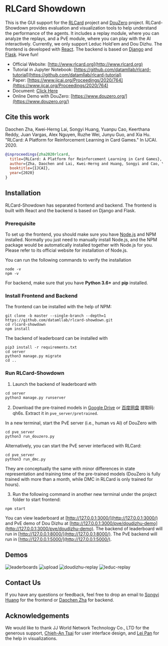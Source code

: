 # RLCard Showdown
This is the GUI support for the [RLCard](https://github.com/datamllab/rlcard) project and [DouZero](https://github.com/kwai/DouZero) project. RLCard-Showdown provides evaluation and visualization tools to help understand the performance of the agents. It includes a replay module, where you can analyze the replays, and a PvE module, where you can play with the AI interactively. Currently, we only support Leduc Hold'em and Dou Dizhu. The frontend is developed with [React](https://reactjs.org/). The backend is based on [Django](https://www.djangoproject.com/) and [Flask](https://flask.palletsprojects.com/). Have fun!

*   Official Website: [http://www.rlcard.org](http://www.rlcard.org)
*   Tutorial in Jupyter Notebook: [https://github.com/datamllab/rlcard-tutorial](https://github.com/datamllab/rlcard-tutorial)
*   Paper: [https://www.ijcai.org/Proceedings/2020/764](https://www.ijcai.org/Proceedings/2020/764)
*   Document: [Click Here](docs/README.md)
*   Online Demo with DouZero: [https://www.douzero.org/](https://www.douzero.org/)

## Cite this work
Daochen Zha, Kwei-Herng Lai, Songyi Huang, Yuanpu Cao, Keerthana Reddy, Juan Vargas, Alex Nguyen, Ruzhe Wei, Junyu Guo, and Xia Hu. "RLCard: A Platform for Reinforcement Learning in Card Games." In IJCAI. 2020.

```bibtex
@inproceedings{zha2020rlcard,
  title={RLCard: A Platform for Reinforcement Learning in Card Games},
  author={Zha, Daochen and Lai, Kwei-Herng and Huang, Songyi and Cao, Yuanpu and Reddy, Keerthana and Vargas, Juan and Nguyen, Alex and Wei, Ruzhe and Guo, Junyu and Hu, Xia},
  booktitle={IJCAI},
  year={2020}
}
```

## Installation
RLCard-Showdown has separated frontend and backend. The frontend is built with React and the backend is based on Django and Flask.

### Prerequisite
To set up the frontend, you should make sure you have [Node.js](https://nodejs.org/) and NPM installed. Normally you just need to manually install Node.js, and the NPM package would be automatically installed together with Node.js for you. Please refer to its official website for installation of Node.js.

You can run the following commands to verify the installation
```
node -v
npm -v
```
For backend, make sure that you have **Python 3.6+** and **pip** installed.

### Install Frontend and Backend
The frontend can be installed with the help of NPM:
```
git clone -b master --single-branch --depth=1 https://github.com/datamllab/rlcard-showdown.git
cd rlcard-showdown
npm install
```
The backend of leaderboard can be installed with
```
pip3 install -r requirements.txt
cd server
python3 manage.py migrate
cd ..
```

### Run RLCard-Showdown
1. Launch the backend of leaderboard with
```
cd server
python3 manage.py runserver
```
2. Download the pre-trained models in [Google Drive](https://drive.google.com/file/d/1zx-20xNBDbCFd8GWhZFUkl07lofbNHpy/view?usp=sharing) or [百度网盘](https://pan.baidu.com/s/12MgxVBBz4mgitT74quSWfw) 提取码: qh6s. Extract it in `pve_server/pretrained`.

In a new terminal, start the PvE server (i.e., human vs AI) of DouZero with
```
cd pve_server
python3 run_douzero.py
```
Alternatively, you can start the PvE server interfaced with RLCard:
```
cd pve_server
python3 run_dmc.py
```
They are conceptually the same with minor differences in state representation and training time of the pre-trained models (DouZero is fully trained with more than a month, while DMC in RLCard is only trained for hours).

3. Run the following command in another new terminal under the project folder to start frontend:
```
npm start
```
You can view leaderboard at [http://127.0.0.1:3000/](http://127.0.0.1:3000/) and PvE demo of Dou Dizhu at [http://127.0.0.1:3000/pve/doudizhu-demo](http://127.0.0.1:3000/pve/doudizhu-demo). The backend of leaderboard will run in [http://127.0.0.1:8000/](http://127.0.0.1:8000/). The PvE backend will run in [http://127.0.0.1:5000/](http://127.0.0.1:5000/).

## Demos
![leaderboards](https://github.com/datamllab/rlcard-showdown/blob/master/docs/imgs/leaderboards.png?raw=true)
![upload](https://github.com/datamllab/rlcard-showdown/blob/master/docs/imgs/upload.png?raw=true)
![doudizhu-replay](https://github.com/datamllab/rlcard-showdown/blob/master/docs/imgs/doudizhu-replay.png?raw=true)
![leduc-replay](https://github.com/datamllab/rlcard-showdown/blob/master/docs/imgs/leduc-replay.png?raw=true)

## Contact Us
If you have any questions or feedback, feel free to drop an email to [Songyi Huang](https://github.com/hsywhu) for the frontend or [Daochen Zha](https://github.com/daochenzha) for backend.

## Acknowledgements
We would like to thank JJ World Network Technology Co., LTD for the generous support, [Chieh-An Tsai](https://anntsai.myportfolio.com/) for user interface design, and [Lei Pan](https://github.com/lpan18) for the help in visualizations.
